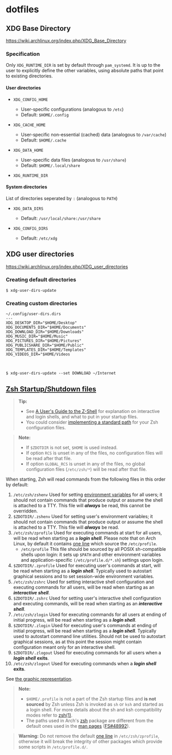 # dotfiles

## XDG Base Directory

https://wiki.archlinux.org/index.php/XDG_Base_Directory

### Specification

Only `XDG_RUNTIME_DIR` is set by default through `pam_systemd`. It is up to the user to explicitly define the other variables, using absolute paths that point to existing directories.

#### User directories

- `XDG_CONFIG_HOME`

  - User-specific configurations (analogous to `/etc`)
  - Default: `$HOME/.config`

- `XDG_CACHE_HOME`

  - User-specific non-essential (cached) data (analogous to `/var/cache`)
  - Default: `$HOME/.cache`

- `XDG_DATA_HOME`

  - User-specific data files (analogous to `/usr/share`)
  - Default: `$HOME/.local/share`
  
- `XDG_RUNTIME_DIR`

#### System directories

List of directories seperated by `:` (analogous to `PATH`)

- `XDG_DATA_DIRS`

  - Default: `/usr/local/share:/usr/share`
  
- `XDG_CONFIG_DIRS`

  - Default: `/etc/xdg`

## XDG user directories

https://wiki.archlinux.org/index.php/XDG_user_directories

### Creating default directories

    $ xdg-user-dirs-update
    
### Creating custom directories

    ~/.config/user-dirs.dirs
    ---
    XDG_DESKTOP_DIR="$HOME/Desktop"
    XDG_DOCUMENTS_DIR="$HOME/Documents"
    XDG_DOWNLOAD_DIR="$HOME/Downloads"
    XDG_MUSIC_DIR="$HOME/Music"
    XDG_PICTURES_DIR="$HOME/Pictures"
    XDG_PUBLICSHARE_DIR="$HOME/Public"
    XDG_TEMPLATES_DIR="$HOME/Templates"
    XDG_VIDEOS_DIR="$HOME/Videos

<br>

    $ xdg-user-dirs-update --set DOWNLOAD ~/Internet

## [Zsh Startup/Shutdown files](https://wiki.archlinux.org/index.php/Zsh#Startup/Shutdown_files)

> __Tip:__
>    - See [A User's Guide to the Z-Shell](http://zsh.sourceforge.net/Guide/zshguide02.html) for explanation on interactive and login shells, and what to put in your startup files.
>    - You could consider [implementing a standard path](https://wiki.archlinux.org/index.php/Command-line_shell#Standardisation) for your Zsh configuration files.

> __Note:__
>    - If `$ZDOTDIR` is not set, `$HOME` is used instead.
>    - If option `RCS` is unset in any of the files, no configuration files will be read after that file.
>    - If option `GLOBAL_RCS` is unset in any of the files, no global configuration files (`/etc/zsh/*`) will be read after that file.

When starting, Zsh will read commands from the following files in this order by default:

1. `/etc/zsh/zshenv` Used for setting [environment variables](https://wiki.archlinux.org/index.php/Environment_variables) for all users; it should not contain commands that produce output or assume the shell is attached to a TTY. This file will ___always___ be read, this cannot be overridden.
2. `$ZDOTDIR/.zshenv` Used for setting user's environment variables; it should not contain commands that produce output or assume the shell is attached to a TTY. This file will ___always___ be read.
3. `/etc/zsh/zprofile` Used for executing commands at start for all users, will be read when starting as a ___login shell___. Please note that on Arch Linux, by default it contains [one line](https://projects.archlinux.org/svntogit/packages.git/tree/trunk/zprofile?h=packages/zsh) which source the `/etc/profile`.
    - `/etc/profile` This file should be sourced by all POSIX sh-compatible shells upon login: it sets up `$PATH` and other environment variables and application-specific `(/etc/profile.d/*.sh`) settings upon login.
4. `$ZDOTDIR/.zprofile` Used for executing user's commands at start, will be read when starting as a ___login shell___. Typically used to autostart graphical sessions and to set session-wide environment variables.
5. `/etc/zsh/zshrc` Used for setting interactive shell configuration and executing commands for all users, will be read when starting as an ___interactive shell___.
6. `$ZDOTDIR/.zshrc` Used for setting user's interactive shell configuration and executing commands, will be read when starting as an ___interactive shell___.
7. `/etc/zsh/zlogin` Used for executing commands for all users at ending of initial progress, will be read when starting as a ___login shell___.
8. `$ZDOTDIR/.zlogin` Used for executing user's commands at ending of initial progress, will be read when starting as a ___login shell___. Typically used to autostart command line utilities. Should not be used to autostart graphical sessions, as at this point the session might contain configuration meant only for an interactive shell.
9. `$ZDOTDIR/.zlogout` Used for executing commands for all users when a ___login shell___ __exits__.
10. `/etc/zsh/zlogout` Used for executing commands when a ___login shell___ __exits__.

See [the graphic representation](https://blog.flowblok.id.au/2013-02/shell-startup-scripts.html#implementation).

> __Note:__
>    - `$HOME/.profile` is not a part of the Zsh startup files and __is not sourced__ by Zsh unless Zsh is invoked as `sh` or `ksh` and started as a login shell. For more details about the sh and ksh compatibility modes refer to [zsh(1)](https://jlk.fjfi.cvut.cz/arch/manpages/man/zsh.1#COMPATIBILITY).
>    - The paths used in Arch's [zsh](https://www.archlinux.org/packages/?name=zsh) package are different from the default ones used in the [man pages](https://wiki.archlinux.org/index.php/Man_page) ([FS#48992](https://bugs.archlinux.org/task/48992)).

> __Warning:__ Do not remove the default [one line](https://projects.archlinux.org/svntogit/packages.git/tree/trunk/zprofile?h=packages/zsh) in `/etc/zsh/zprofile`, otherwise it will break the integrity of other packages which provide some scripts in `/etc/profile.d/`.
